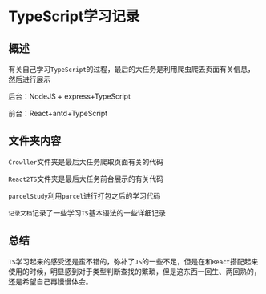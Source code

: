 # TypeScript学习记录

## 概述

有关自己学习`TypeScript`的过程，最后的大任务是利用爬虫爬去页面有关信息，然后进行展示

后台：NodeJS + express+TypeScript

前台：React+antd+TypeScript

## 文件夹内容

`Crowller`文件夹是最后大任务爬取页面有关的代码

`React2TS`文件夹是最后大任务前台展示的有关代码

`parcelStudy`利用`parcel`进行打包之后的学习代码

`记录文档`记录了一些学习`TS`基本语法的一些详细记录

## 总结

`TS`学习起来的感受还是蛮不错的，弥补了`JS`的一些不足，但是在和`React`搭配起来使用的时候，明显感到对于类型判断查找的繁琐，但是这东西一回生、两回熟的，还是希望自己再慢慢体会。